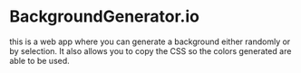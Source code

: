 # BackgroundGenerator.io
this is a web app where you can generate a background either randomly or by selection. It also allows you to copy the CSS so the colors generated are able to be used.
